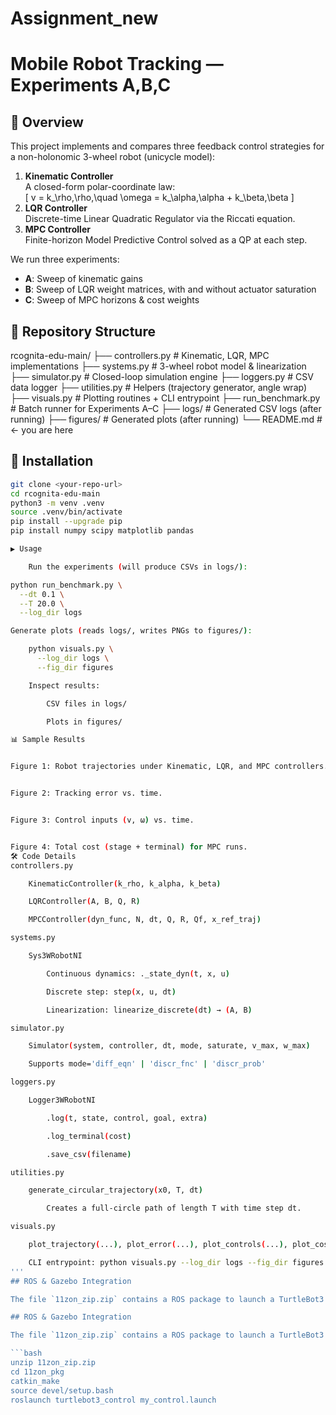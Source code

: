 # Assignment_new
# Mobile Robot Tracking — Experiments A,B,C

## 📖 Overview
This project implements and compares three feedback control strategies for a non-holonomic 3-wheel robot (unicycle model):

1. **Kinematic Controller**  
   A closed-form polar-coordinate law:  
   \[
     v = k_\rho\,\rho,\quad
     \omega = k_\alpha\,\alpha + k_\beta\,\beta
   \]
2. **LQR Controller**  
   Discrete-time Linear Quadratic Regulator via the Riccati equation.
3. **MPC Controller**  
   Finite-horizon Model Predictive Control solved as a QP at each step.

We run three experiments:
- **A**: Sweep of kinematic gains  
- **B**: Sweep of LQR weight matrices, with and without actuator saturation  
- **C**: Sweep of MPC horizons & cost weights  

## 📁 Repository Structure

rcognita-edu-main/
├── controllers.py # Kinematic, LQR, MPC implementations
├── systems.py # 3-wheel robot model & linearization
├── simulator.py # Closed-loop simulation engine
├── loggers.py # CSV data logger
├── utilities.py # Helpers (trajectory generator, angle wrap)
├── visuals.py # Plotting routines + CLI entrypoint
├── run_benchmark.py # Batch runner for Experiments A–C
├── logs/ # Generated CSV logs (after running)
├── figures/ # Generated plots (after running)
└── README.md # ← you are here


## 🚀 Installation

```bash
git clone <your-repo-url>
cd rcognita-edu-main
python3 -m venv .venv
source .venv/bin/activate
pip install --upgrade pip
pip install numpy scipy matplotlib pandas

▶️ Usage

    Run the experiments (will produce CSVs in logs/):

python run_benchmark.py \
  --dt 0.1 \
  --T 20.0 \
  --log_dir logs

Generate plots (reads logs/, writes PNGs to figures/):

    python visuals.py \
      --log_dir logs \
      --fig_dir figures

    Inspect results:

        CSV files in logs/

        Plots in figures/

📊 Sample Results


Figure 1: Robot trajectories under Kinematic, LQR, and MPC controllers.


Figure 2: Tracking error vs. time.


Figure 3: Control inputs (v, ω) vs. time.


Figure 4: Total cost (stage + terminal) for MPC runs.
🛠️ Code Details
controllers.py

    KinematicController(k_rho, k_alpha, k_beta)

    LQRController(A, B, Q, R)

    MPCController(dyn_func, N, dt, Q, R, Qf, x_ref_traj)

systems.py

    Sys3WRobotNI

        Continuous dynamics: ._state_dyn(t, x, u)

        Discrete step: step(x, u, dt)

        Linearization: linearize_discrete(dt) → (A, B)

simulator.py

    Simulator(system, controller, dt, mode, saturate, v_max, w_max)

    Supports mode='diff_eqn' | 'discr_fnc' | 'discr_prob'

loggers.py

    Logger3WRobotNI

        .log(t, state, control, goal, extra)

        .log_terminal(cost)

        .save_csv(filename)

utilities.py

    generate_circular_trajectory(x0, T, dt)

        Creates a full-circle path of length T with time step dt.

visuals.py

    plot_trajectory(...), plot_error(...), plot_controls(...), plot_costs(...)

    CLI entrypoint: python visuals.py --log_dir logs --fig_dir figures
'''
## ROS & Gazebo Integration

The file `11zon_zip.zip` contains a ROS package to launch a TurtleBot3 simulation in Gazebo with your controllers. To run:

## ROS & Gazebo Integration

The file `11zon_zip.zip` contains a ROS package to launch a TurtleBot3 simulation in Gazebo with your controllers. To run:

```bash
unzip 11zon_zip.zip
cd 11zon_pkg
catkin_make
source devel/setup.bash
roslaunch turtlebot3_control my_control.launch
